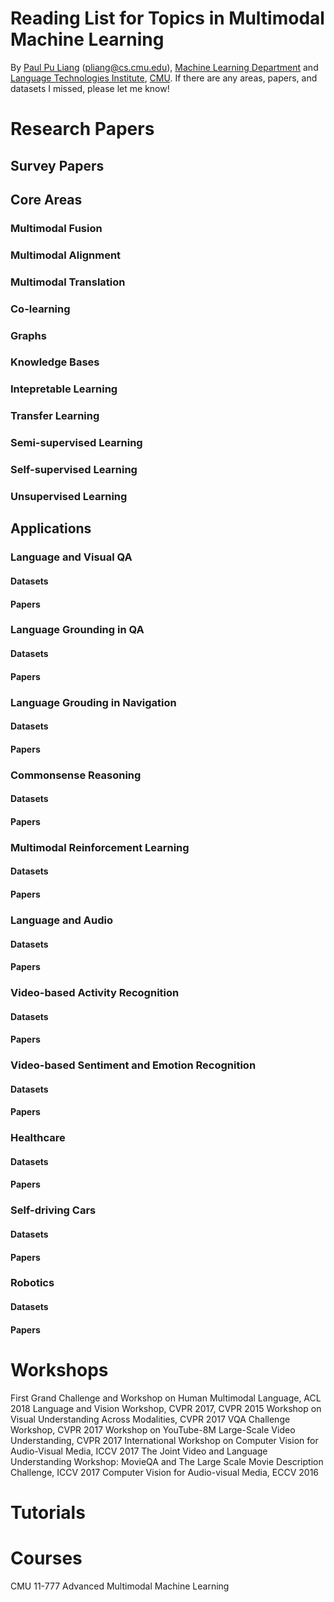 # Reading List for Topics in Multimodal Machine Learning
By [Paul Pu Liang](http://www.cs.cmu.edu/~pliang/) (pliang@cs.cmu.edu), [Machine Learning Department](http://www.ml.cmu.edu/) and [Language Technologies Institute](https://www.lti.cs.cmu.edu/), [CMU](https://www.cmu.edu/). If there are any areas, papers, and datasets I missed, please let me know!

# Research Papers

## Survey Papers

## Core Areas

### Multimodal Fusion

### Multimodal Alignment

### Multimodal Translation

### Co-learning

### Graphs

### Knowledge Bases

### Intepretable Learning

### Transfer Learning

### Semi-supervised Learning

### Self-supervised Learning

### Unsupervised Learning

## Applications

### Language and Visual QA

#### Datasets

#### Papers

### Language Grounding in QA

#### Datasets

#### Papers

### Language Grouding in Navigation

#### Datasets

#### Papers

### Commonsense Reasoning

#### Datasets

#### Papers

### Multimodal Reinforcement Learning

#### Datasets

#### Papers

### Language and Audio

#### Datasets

#### Papers

### Video-based Activity Recognition

#### Datasets

#### Papers

### Video-based Sentiment and Emotion Recognition

#### Datasets

#### Papers

### Healthcare

#### Datasets

#### Papers

### Self-driving Cars

#### Datasets

#### Papers

### Robotics

#### Datasets

#### Papers

# Workshops
First Grand Challenge and Workshop on Human Multimodal Language, ACL 2018
Language and Vision Workshop, CVPR 2017, CVPR 2015
Workshop on Visual Understanding Across Modalities, CVPR 2017
VQA Challenge Workshop, CVPR 2017
Workshop on YouTube-8M Large-Scale Video Understanding, CVPR 2017
International Workshop on Computer Vision for Audio-Visual Media, ICCV 2017
The Joint Video and Language Understanding Workshop: MovieQA and The Large Scale Movie Description Challenge, ICCV 2017
Computer Vision for Audio-visual Media, ECCV 2016

# Tutorials

# Courses
CMU 11-777 Advanced Multimodal Machine Learning 

